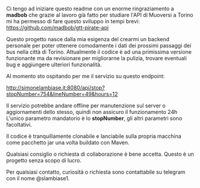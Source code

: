 Ci tengo ad iniziare questo readme con un enorme ringraziamento a **madbob** che grazie al lavoro già fatto per studiare l'API di Muoversi a Torino mi ha permesso di fare questo sviluppo in tempi brevi:
https://github.com/madbob/gtt-pirate-api

Questo progetto nasce dalla mia esigenza del crearmi un backend personale per poter ottenere comodamente i dati dei prossimi passaggi dei bus nella città di Torino.
Attualmente il codice è ad una primissima versione funzionante ma da revisionare per migliorarne la pulizia, trovare eventuali bug e aggiungere ulteriori funzionalità.

Al momento sto ospitando per me il servizio su questo endpoint: 

http://simonelambiase.it:8080/api/stop?stopNumber=754&lineNumber=49&hours=12

Il servizio potrebbe andare offline per manutenzione sul server o aggiornamenti dello stesso, quindi non assicuro il funzionamento 24h 
L'unico parametro mandatorio è lo **stopNumber**, gli altri parametri sono facoltativi.

Il codice è tranquillamente clonabile e lanciabile sulla propria macchina come pacchetto jar una volta buildato con Maven.

Qualsiasi consiglio o richiesta di collaborazione è bene accetta.
Questo è un progetto senza scopo di lucro.

Per qualsiasi contatto, curiosità o richiesta sono contattabile su telegram con il nome @slambiase1.

